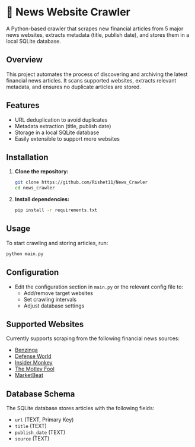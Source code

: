 # 📰 News Website Crawler

A Python-based crawler that scrapes new financial articles from 5 major news websites, extracts metadata (title, publish date), and stores them in a local SQLite database.

## Overview

This project automates the process of discovering and archiving the latest financial news articles. It scans supported websites, extracts relevant metadata, and ensures no duplicate articles are stored.

## Features
- URL deduplication to avoid duplicates
- Metadata extraction (title, publish date)
- Storage in a local SQLite database
- Easily extensible to support more websites

## Installation

1. **Clone the repository:**
   ```bash
   git clone https://github.com/Rishet11/News_Crawler
   cd news_crawler
   ```

2. **Install dependencies:**
   ```bash
   pip install -r requirements.txt
   ```

## Usage

To start crawling and storing articles, run:
```bash
python main.py
```

## Configuration

- Edit the configuration section in `main.py` or the relevant config file to:
  - Add/remove target websites
  - Set crawling intervals
  - Adjust database settings

## Supported Websites

Currently supports scraping from the following financial news sources:
- [Benzinga](https://www.benzinga.com)
- [Defense World](https://www.defenseworld.net)
- [Insider Monkey](https://www.insidermonkey.com)
- [The Motley Fool](https://www.fool.com)
- [MarketBeat](https://www.marketbeat.com/headlines/)

## Database Schema

The SQLite database stores articles with the following fields:
- `url` (TEXT, Primary Key)
- `title` (TEXT)
- `publish_date` (TEXT)
- `source` (TEXT)


